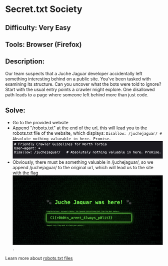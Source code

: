 # Secret.txt Society
## Difficulty: Very Easy
## Tools: Browser (Firefox)
## Description:
Our team suspects that a Juche Jaguar developer accidentally left something interesting behind on a public site. You’ve been tasked with examining its structure. Can you uncover what the bots were told to ignore? Start with the usual entry points a crawler might explore. One disallowed path leads to a page where someone left behind more than just code.
## Solve:
- Go to the provided website
- Append "/robots.txt" at the end of the url, this will lead you to the robots.txt file of the website, which displays:
    ```Disallow: /juchejaguar/ # Absolute nothing valueable in here. Promise.```
![robots.txt](robots-txt.jpg)
- Obviously, there must be something valuable in /juchejaguar/, so we append /juchejaguar/ to the original url, which will lead us to the site with the flag
![the flag](flag.jpg).

Learn more about [robots.txt files](https://www.cloudflare.com/learning/bots/what-is-robots-txt/)